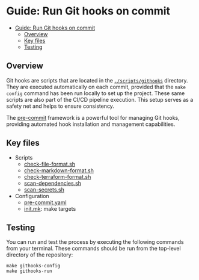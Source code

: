 # Guide: Run Git hooks on commit

- [Guide: Run Git hooks on commit](#guide-run-git-hooks-on-commit)
  - [Overview](#overview)
  - [Key files](#key-files)
  - [Testing](#testing)

## Overview

Git hooks are scripts that are located in the [`./scripts/githooks`](../../scripts/githooks) directory. They are executed automatically on each commit, provided that the `make config` command has been run locally to set up the project. These same scripts are also part of the CI/CD pipeline execution. This setup serves as a safety net and helps to ensure consistency.

The [pre-commit](https://pre-commit.com/) framework is a powerful tool for managing Git hooks, providing automated hook installation and management capabilities.

## Key files

- Scripts
  - [check-file-format.sh](../../scripts/githooks/check-file-format.sh)
  - [check-markdown-format.sh](../../scripts/githooks/check-markdown-format.sh)
  - [check-terraform-format.sh](../../scripts/githooks/check-terraform-format.sh)
  - [scan-dependencies.sh](../../scripts/githooks/scan-dependencies.sh)
  - [scan-secrets.sh](../../scripts/githooks/scan-secrets.sh)
- Configuration
  - [pre-commit.yaml](../../scripts/config/pre-commit.yaml)
  - [init.mk](../../scripts/init.mk): make targets

## Testing

You can run and test the process by executing the following commands from your terminal. These commands should be run from the top-level directory of the repository:

```shell
make githooks-config
make githooks-run
```
